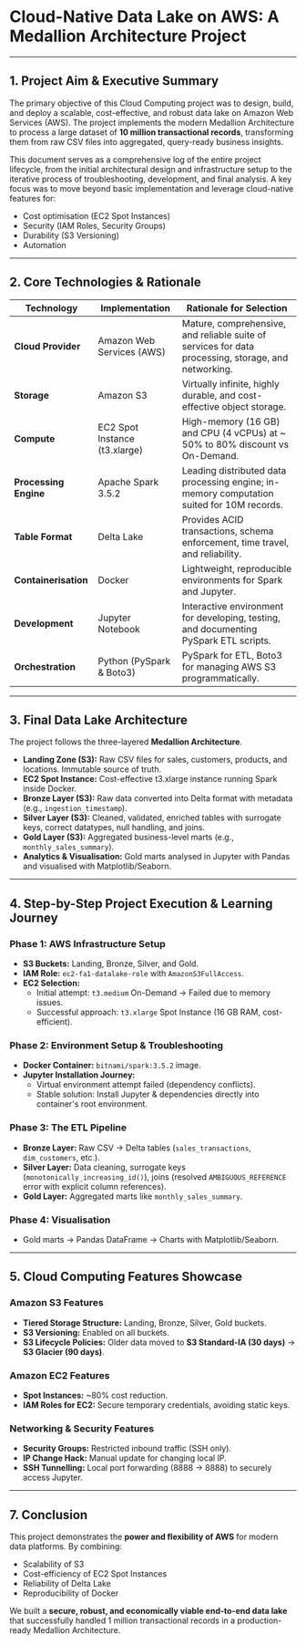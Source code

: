 # Cloud-Native Data Lake on AWS: A Medallion Architecture Project

---

## 1. Project Aim & Executive Summary
The primary objective of this Cloud Computing project was to design, build, and deploy a scalable, cost-effective, and robust data lake on Amazon Web Services (AWS). The project implements the modern Medallion Architecture to process a large dataset of **10 million transactional records**, transforming them from raw CSV files into aggregated, query-ready business insights.

This document serves as a comprehensive log of the entire project lifecycle, from the initial architectural design and infrastructure setup to the iterative process of troubleshooting, development, and final analysis. A key focus was to move beyond basic implementation and leverage cloud-native features for:
- Cost optimisation (EC2 Spot Instances)
- Security (IAM Roles, Security Groups)
- Durability (S3 Versioning)
- Automation  

---

## 2. Core Technologies & Rationale

| Technology       | Implementation                | Rationale for Selection |
|------------------|-------------------------------|--------------------------|
| **Cloud Provider** | Amazon Web Services (AWS)     | Mature, comprehensive, and reliable suite of services for data processing, storage, and networking. |
| **Storage**       | Amazon S3                     | Virtually infinite, highly durable, and cost-effective object storage. |
| **Compute**       | EC2 Spot Instance (t3.xlarge) | High-memory (16 GB) and CPU (4 vCPUs) at ~ 50% to 80% discount vs On-Demand. |
| **Processing Engine** | Apache Spark 3.5.2         | Leading distributed data processing engine; in-memory computation suited for 10M records. |
| **Table Format**  | Delta Lake                    | Provides ACID transactions, schema enforcement, time travel, and reliability. |
| **Containerisation** | Docker                     | Lightweight, reproducible environments for Spark and Jupyter. |
| **Development**   | Jupyter Notebook              | Interactive environment for developing, testing, and documenting PySpark ETL scripts. |
| **Orchestration** | Python (PySpark & Boto3)      | PySpark for ETL, Boto3 for managing AWS S3 programmatically. |

---

## 3. Final Data Lake Architecture
The project follows the three-layered **Medallion Architecture**.

- **Landing Zone (S3):** Raw CSV files for sales, customers, products, and locations. Immutable source of truth.  
- **EC2 Spot Instance:** Cost-effective t3.xlarge instance running Spark inside Docker.  
- **Bronze Layer (S3):** Raw data converted into Delta format with metadata (e.g., `ingestion_timestamp`).  
- **Silver Layer (S3):** Cleaned, validated, enriched tables with surrogate keys, correct datatypes, null handling, and joins.  
- **Gold Layer (S3):** Aggregated business-level marts (e.g., `monthly_sales_summary`).  
- **Analytics & Visualisation:** Gold marts analysed in Jupyter with Pandas and visualised with Matplotlib/Seaborn.  

---

## 4. Step-by-Step Project Execution & Learning Journey

### Phase 1: AWS Infrastructure Setup
- **S3 Buckets:** Landing, Bronze, Silver, and Gold.  
- **IAM Role:** `ec2-fa1-datalake-role` with `AmazonS3FullAccess`.  
- **EC2 Selection:**  
  - Initial attempt: `t3.medium` On-Demand → Failed due to memory issues.  
  - Successful approach: `t3.xlarge` Spot Instance (16 GB RAM, cost-efficient).  

### Phase 2: Environment Setup & Troubleshooting
- **Docker Container:** `bitnami/spark:3.5.2` image.  
- **Jupyter Installation Journey:**  
  - Virtual environment attempt failed (dependency conflicts).  
  - Stable solution: Install Jupyter & dependencies directly into container's root environment.  

### Phase 3: The ETL Pipeline
- **Bronze Layer:** Raw CSV → Delta tables (`sales_transactions`, `dim_customers`, etc.).  
- **Silver Layer:** Data cleaning, surrogate keys (`monotonically_increasing_id()`), joins (resolved `AMBIGUOUS_REFERENCE` error with explicit column references).  
- **Gold Layer:** Aggregated marts like `monthly_sales_summary`.  

### Phase 4: Visualisation
- Gold marts → Pandas DataFrame → Charts with Matplotlib/Seaborn.  

---

## 5. Cloud Computing Features Showcase

### Amazon S3 Features
- **Tiered Storage Structure:** Landing, Bronze, Silver, Gold buckets.  
- **S3 Versioning:** Enabled on all buckets.  
- **S3 Lifecycle Policies:** Older data moved to **S3 Standard-IA (30 days)** → **S3 Glacier (90 days)**.  

### Amazon EC2 Features
- **Spot Instances:** ~80% cost reduction.  
- **IAM Roles for EC2:** Secure temporary credentials, avoiding static keys.  

### Networking & Security Features
- **Security Groups:** Restricted inbound traffic (SSH only).  
- **IP Change Hack:** Manual update for changing local IP.  
- **SSH Tunnelling:** Local port forwarding (8888 → 8888) to securely access Jupyter.  

---

## 7. Conclusion
This project demonstrates the **power and flexibility of AWS** for modern data platforms. By combining:
- Scalability of S3  
- Cost-efficiency of EC2 Spot Instances  
- Reliability of Delta Lake  
- Reproducibility of Docker  

We built a **secure, robust, and economically viable end-to-end data lake** that successfully handled 1 million transactional records in a production-ready Medallion Architecture.  
